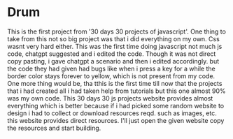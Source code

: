 # Drum
This is the first project from '30 days 30 projects of javascript'. One thing to take from this not so big project was that i did everything on my own. Css wasnt very hard either. This was the first time doing javascript not much js code, chatgpt suggested and i edited the code. Though it was not direct copy pasting, i gave chatgpt a scenario and then i edited accordingly. but the code they had given had bugs like when i press a key for a while the border color stays forever to yellow, which is not present from my code. One more thing would be, tha tthis is the first time till now that the projects that i had created all i had taken help from tutorials but this one almost 90% was my own code. This 30 days 30 js projects website provides almost everything which is better because if i had picked some random website to design i had to collect or download resources reqd. such as images, etc. this website provides direct resources. I'll just open the given website copy the resources and start building.